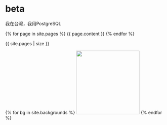# beta
我在台灣，我用PostgreSQL

{% for page in site.pages %}
  {{ page.content }}
{% endfor %}

{{ site.pages | size }}

{% for bg in site.backgrounds %}
  <a href="{{ bg.link }}"><img src="{{ bg.src }}" height=200 /></a>
{% endfor %}
